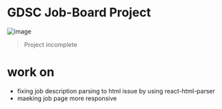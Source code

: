 # GDSC Job-Board Project

![image](https://www.issup.net/files/inline-images/shutterstock_204930955_0.jpg)
> Project incomplete

# work on
- fixing job description parsing to html issue by using react-html-parser
- maeking job page more responsive
